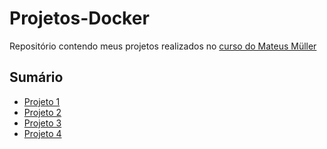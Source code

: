 # Projetos-Docker

Repositório contendo meus projetos realizados no [curso do Mateus Müller](https://www.udemy.com/course/docker-basico-ao-avancado/)

## Sumário

- [Projeto 1](https://github.com/andrrade/Projetos-Docker/blob/main/projeto-01/README.md)
- [Projeto 2](https://github.com/andrrade/Projetos-Docker/blob/main/projeto-02/README.md)
- [Projeto 3](https://github.com/andrrade/Projetos-Docker/blob/main/projeto-03/README.md)
- [Projeto 4](https://github.com/andrrade/Projetos-Docker/blob/main/projeto-04/README.md)
